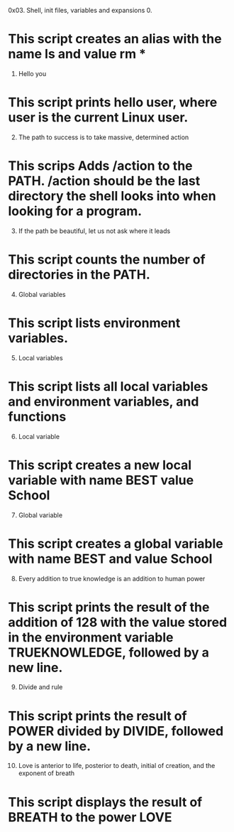 0x03. Shell, init files, variables and expansions
0. <o>
# This script creates an alias with the name ls and value rm *
1. Hello you
# This script prints hello user, where user is the current Linux user.
2. The path to success is to take massive, determined action
# This scrips Adds /action to the PATH. /action should be the last directory the shell looks into when looking for a program.
3. If the path be beautiful, let us not ask where it leads
# This script counts the number of directories in the PATH.
4. Global variables
# This script lists environment variables.
5. Local variables
# This script lists all local variables and environment variables, and functions
6. Local variable
# This script creates a new local variable with name BEST value School
7. Global variable
# This script creates a global variable with name BEST and value School 
8. Every addition to true knowledge is an addition to human power
# This script prints the result of the addition of 128 with the value stored in the environment variable TRUEKNOWLEDGE, followed by a new line.
9. Divide and rule
# This script prints the result of POWER divided by DIVIDE, followed by a new line.
10. Love is anterior to life, posterior to death, initial of creation, and the exponent of breath
# This script displays the result of BREATH to the power LOVE









